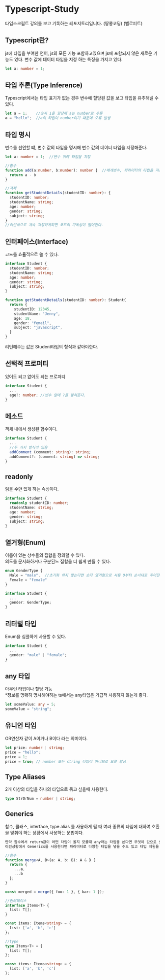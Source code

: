 # Typescript-Study
타입스크립트 강의를 보고 기록하는 레포지토리입니다.
(땅콩코딩)
(벨로퍼트)

## Typescript란?
js에 타입을 부여한 언어, js의 모든 기능 포함하고있으며 js에 포함되지 않은 새로운 기능도 있다.
변수 값에 데이터 타입을 지정 하는 특징을 가지고 있다.

```typescript
let a: number = 1;
```

## 타입 추론(Type Inference)
Typescript에서는 타입 표기가 없는 경우 변수에 할당된 값을 보고 타입을 유추해낼 수 있다.

```typescript
let a = 1;    //숫자 1을 할당해 a는 number로 추론
a = "hello";  //a의 타입이 number이기 때문에 오류 발생
```

## 타입 명시
변수를 선언할 떄, 변수 값의 타입을 명시해 변수 값의 데이터 타입을 지정해준다.

```typescript
let a: number = 1;  //변수 뒤에 타입을 지정

//함수
function add(a:number, b:number): number {  //매개변수, 파라미터의 타입을 지정하고 함수리턴값에도 타입을 지정해준다 (void로 지정시 return이 없음을 뜻함)
  return a - b
}

//객체 
function getStudentDetails(studentID: number): {
  studentID: number;
  studentName: string;
  age: number;
  gender: string;
  subject: string;
}
//이런식으로 계속 지정하게되면 코드의 가독성이 떨어진다.
```

## 인터페이스(Interface)
코드를 효율적으로 쓸 수 있다.

```typescript
interface Student {
  studentID: number;
  studentName: string;
  age: number;                                
  gender: string; 
  subject: string;
}

function getStudentDetails(studentID: number): Student{
  return {
    studentID: 12345,
    studentName: "Jenny",
    age: 18,
    gender: "femail",
    subject: "javascript",
  }
}
```
리턴해주는 값은 Student타입의 형식과 같아야한다.

## 선택적 프로퍼티
있어도 되고 없어도 되는 프로퍼티

```typescript
interface Student {
  ...
  age?: number; //변수 앞에 ?를 붙혀준다.                               
}
```

## 메소드
객체 내에서 생성된 함수이다.

```typescript
interface Student {
  ...
  //두 가지 방식이 있음
  addComment (comment: string): string;
  addComment?: (comment: string) => string;
}
```

## readonly
읽을 수만 있게 하는 속성이다.

```typescript
interface Student {
  readonly studentID: number;
  studentName: string;
  age: number;                                
  gender: string; 
  subject: string;
}
```

## 열거형(Enum)
이름이 있는 상수들의 집합을 정의할 수 있다.<br>
의도를 문서화하거나 구분된느 집합을 더 쉽게 만들 수 있다.

```typescript
enum GenderType {
  Male = "male",  //초기화 하지 않는다면 숫자 열거형으로 사용 0부터 순서대로 주어진다.
  Female = "female"
}

interface Student {
  ...                               
  gender: GenderType; 
}
```

## 리터럴 타입
Enum을 심플하게 사용할 수 있다.

```typescript
interface Student { 
  ...                             
  gender: "male" | "female"; 
}
```

## any 타입
아무런 타입이나 할당 가능<br>
*정보를 명확히 명시해야하는 ts에서는 any타입은 가급적 사용하지 않는게 좋다.

```typescript
let someValue: any = 5;
someValue = "string";
```

## 유니언 타입
OR연산자 같이 A이거나 B이다 라는 의미이다.

```typescript
let price: number | string;
price = "hello";
price = 1;
price = true; // number 또는 string 타입이 아니므로 요류 발생
```

## Type Aliases
2개 이상의 타입을 하나의 타입으로 묶고 싶을때 사용한다.

```typescript
type StrOrNum = number | string;
```

## Generics
함수, 클래스, interface, type alias 를 사용하게 될 때 여러 종류의 타입에 대하여 호환을 맞춰야 하는 상황에서 사용하는 문법이다.

```html
만약 함수에서 return값이 어떤 타입이 올지 모를때 any라는 타입을 쓴다면 무엇이 값으로 오는지 예측 할 수 없게된다.<br>
이런상황에서 Generics를 사용한다면 파라미터로 다양한 타입을 넣을 수도 있고 타입 지원을 지켜낼 수 있게된다.
```
```typescript
//함수
function merge<A, B>(a: A, b: B): A & B {
  return {
    ...a,
    ...b
  };
}

const merged = merge({ foo: 1 }, { bar: 1 });

//인터페이스
interface Items<T> {
  list: T[];
}

const items: Items<string> = {
  list: ['a', 'b', 'c']
};

//type
type Items<T> = {
  list: T[];
};

const items: Items<string> = {
  list: ['a', 'b', 'c']
};
```